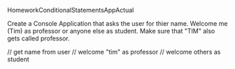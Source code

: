 HomeworkConditionalStatementsAppActual

Create a Console Application that asks the user for thier name.
Welcome me (Tim) as professor or anyone else as student.
Make sure that "TIM" also gets called professor.


// get name from user
// welcome "tim" as professor
// welcome others as student